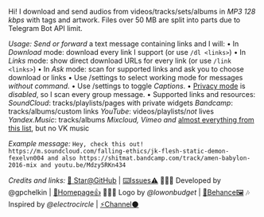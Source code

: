 Hi! I download and send audios from videos/tracks/sets/albums in *MP3 128 kbps* with tags and artwork. Files over 50 MB are split into parts due to Telegram Bot API limit.

*Usage:*
_Send or forward_ a text message containing links and I will:
• In *Download* mode: download every link I support (or use `/dl <links>`)
• In *Links* mode: show direct download URLs for every link (or use `/link <links>`)
• In *Ask* mode: scan for supported links and ask you to choose download or links
• Use /settings to select working mode for messages *without command*.
• Use /settings to toggle *Captions*.
• [Privacy mode](https://core.telegram.org/bots#privacy-mode) is _disabled_, so I scan every group message.
• Supported links and resources:
*SoundCloud*: tracks/playlists/pages with private widgets
*Bandcamp*: tracks/albums/custom links
*YouTube*: videos/playlists/_not_ lives
*Yandex.Music*: tracks/albums
*Mixcloud, Vimeo and* [almost everything from this list](https://rg3.github.io/youtube-dl/supportedsites.html), but no VK music

*Example message:*
`Hey, check this out! https://m.soundcloud.com/falling-ethics/jk-flesh-static-demon-fexelvn004 and also https://shitmat.bandcamp.com/track/amen-babylon-2016-mix and youtu.be/Mdzy5RKn434`

*Credits and links:*
[🌟 Star@GitHub](https://github.com/gpchelkin/scdlbot) | [⌨️Issues⚠](https://github.com/gpchelkin/scdlbot/issues)
👨🏻‍💻 Developed by @gpchelkin | [🐝Homepage👍](https://pchelk.in/)
👩🏻‍🎨 Logo by *@lowonbudget* | [🎨Behance🖼️](https://www.behance.net/lowonbudget)
🎶 Inspired by *@electrocircle* | [⚡Channel⚫](https://t.me/Eklight)

